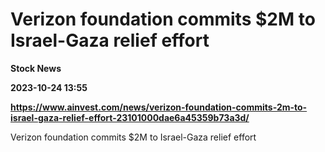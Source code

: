 # Verizon foundation commits $2M to Israel-Gaza relief effort
**Stock News**

**2023-10-24 13:55**

**https://www.ainvest.com/news/verizon-foundation-commits-2m-to-israel-gaza-relief-effort-23101000dae6a45359b73a3d/**

Verizon foundation commits $2M to Israel-Gaza relief effort